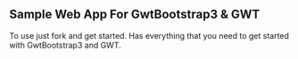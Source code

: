 ## Sample Web App For GwtBootstrap3 & GWT

To use just fork and get started. Has everything that you need to get started with GwtBootstrap3 and GWT.